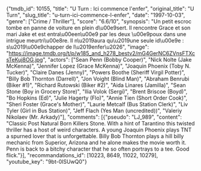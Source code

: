 {"tmdb_id": 10155, "title": "U Turn : Ici commence l'enfer", "original_title": "U Turn", "slug_title": "u-turn-ici-commence-l-enfer", "date": "1997-10-03", "genre": ["Crime / Thriller"], "score": "6.6/10", "synopsis": "Un petit escroc tombe en panne de voiture en plein d\u00e9sert. Il rencontre Grace et son mari Jake et est entra\u00een\u00e9 par les deux \u00e9poux dans une intrigue meurtri\u00e8re. Il n\u2019aura qu\u2019une seule id\u00e9e : s\u2019\u00e9chapper de l\u2019enfer\u2026", "image": "https://image.tmdb.org/t/p/w185_and_h278_bestv2/mG4GerNC6ZVnsFTXcsTeKuj8OG.jpg", "actors": ["Sean Penn (Bobby Cooper)", "Nick Nolte (Jake McKenna)", "Jennifer Lopez (Grace McKenna)", "Joaquin Phoenix (Toby N. Tucker)", "Claire Danes (Jenny)", "Powers Boothe (Sheriff Virgil Potter)", "Billy Bob Thornton (Darrell)", "Jon Voight (Blind Man)", "Abraham Benrubi (Biker #1)", "Richard Rutowski (Biker #2)", "Aida Linares (Jamilla)", "Sean Stone (Boy in Grocery Store)", "Ilia Volok (Sergi)", "Brent Briscoe (Boyd)", "Bo Hopkins (Ed)", "Julie Hagerty (Flo)", "Annie Tien (Short Order Cook)", "Sheri Foster (Grace's Mother)", "Laurie Metcalf (Bus Station Clerk)", "Liv Tyler (Girl in Bus Station)", "Jeff Flach (Yes Man (uncredited))", "Valeriy Nikolaev (Mr. Arkady)"], "comments": [{"pseudo": "LJ_989", "content": "Classic Post Natural Born Killers Stone. With a hint of Tarantino this twisted thriller has a host of weird characters. A young Joaquin Phoenix plays TNT a spurned lover that is unforgettable. Billy Bob Thornton  plays a hill billy mechanic from Superior, Arizona and he alone makes the movie worth it. Penn is back to a bitchy character that he so often portrays to a tee. Good flick."}], "recommandations_id": [10223, 8649, 11022, 10279], "youtube_key": "9bt-0ISUwQ0"}